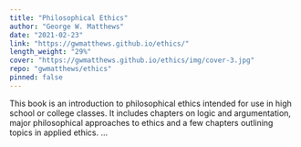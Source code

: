 ```yaml
---
title: "Philosophical Ethics"
author: "George W. Matthews"
date: "2021-02-23"
link: "https://gwmatthews.github.io/ethics/"
length_weight: "29%"
cover: "https://gwmatthews.github.io/ethics/img/cover-3.jpg"
repo: "gwmatthews/ethics"
pinned: false
---
```


This book is an introduction to philosophical ethics intended for use in high school or college classes. It includes chapters on logic and argumentation, major philosophical approaches to ethics and a few chapters outlining topics in applied ethics. ...
